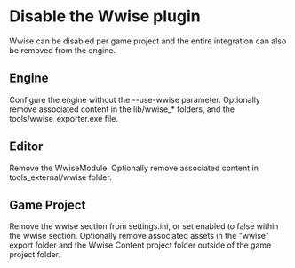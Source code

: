 ﻿# Disable the Wwise plugin

Wwise can be disabled per game project and the entire integration can also be removed from the engine.

## Engine

Configure the engine without the --use-wwise parameter. Optionally remove associated content in the lib/wwise_* folders, and the tools/wwise_exporter.exe file.

## Editor

Remove the WwiseModule. Optionally remove associated content in tools_external/wwise folder.

## Game Project

Remove the wwise section from settings.ini, or set enabled to false within the wwise section. Optionally remove associated assets in the "wwise" export folder and the Wwise Content project folder outside of the game project folder.
